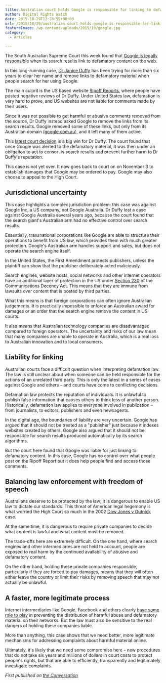 ```yaml
---
title: Australian court holds Google is responsible for linking to defamatory websites
author: Digital Rights Watch
date: 2015-10-29T12:28:55+00:00
url: /2015/10/29/australian-court-holds-google-is-responsible-for-linking-to-defamatory-websites/
featureImage: /wp-content/uploads/2015/10/google.jpg
category:
  - Articles

---
```

The South Australian Supreme Court this week found that [Google is legally responsible][1] when its search results link to defamatory content on the web.

In this long-running case, [Dr Janice Duffy][2] has been trying for more than six years to clear her name and remove links to defamatory material when people search for her using Google.

The main culprit is the US based website [Ripoff Reports][3], where people have posted negative reviews of Dr Duffy. Under United States law, defamation is very hard to prove, and US websites are not liable for comments made by their users.

Since it was not possible to get harmful or abusive comments removed from the source, Dr Duffy instead asked Google to remove the links from its search results. Google removed some of these links, but only from its Australian domain ([google.com.au][4]), and it left many of them active.

This [latest court decision][5] is a big win for Dr Duffy. The court found that once Google was alerted to the defamatory material, it was then under an obligation to act to censor its search results and prevent further harm to Dr Duffy's reputation.

This case is not yet over. It now goes back to court on on November 3 to establish damages that Google may be ordered to pay. Google may also choose to appeal to the High Court.

## Jurisdictional uncertainty

This case highlights a complex jurisdiction problem: this case was against Google Inc, a US company, not Google Australia. Dr Duffy lost a case against Google Australia several years ago, because the court found that the search giant's Australian arm had no effective control over search results.

Essentially, transnational corporations like Google are able to structure their operations to benefit from US law, which provides them with much greater protection. Google's Australian arm handles support and sales, but does not operate the search engine itself.

In the United States, the First Amendment protects publishers, unless the plaintiff can show that the publisher deliberately acted maliciously.

Search engines, website hosts, social networks and other internet operators have an additional layer of protection in the US under [Section 230][6] of the Communications Decency Act. This means that they are immune from lawsuits over content that is posted by third parties.

What this means is that foreign corporations can often ignore Australian judgements. It is practically impossible to enforce an Australian award for damages or an order that the search engine remove the content in US courts.

It also means that Australian technology companies are disadvantaged compared to foreign operators. The uncertainty and risks of our law mean that many companies are unable to operate in Australia, which is a real loss to Australian innovation and to local consumers.

## Liability for linking

Australian courts face a difficult question when interpreting defamation law. The law is still unclear about when someone can be held responsible for the actions of an unrelated third party. This is only the latest in a series of cases against Google and others – and courts have come to conflicting decisions.

Defamation law protects the reputation of individuals. It is unlawful to publish false information that causes others to think less of another person. Historically, defamation law applies to everyone involved in publication – from journalists, to editors, publishers and even newsagents.

In the digital age, the boundaries of liability are very uncertain. Google has argued that it should not be treated as a "publisher" just because it indexes websites created by others. Google also argued that it should not be responsible for search results produced automatically by its search algorithms.

But the court here found that Google was liable for just linking to defamatory content. In this case, Google has no control over what people post on the Ripoff Report but it does help people find and access those comments.

## Balancing law enforcement with freedom of speech

Australians deserve to be protected by the law; it is dangerous to enable US law to dictate our standards. This threat of American legal hegemony is what worried the High Court so much in the 2002 [Dow Jones v Gutnick][7] case.

At the same time, it is dangerous to require private companies to decide what content is lawful and what content must be removed.

The trade-offs here are extremely difficult. On the one hand, where search engines and other intermediaries are not held to account, people are exposed to real harm by the continued availability of abusive and defamatory content.

On the other hand, holding these private companies responsible, particularly if they are forced to pay damages, means that they will often either leave the country or limit their risks by removing speech that may not actually be unlawful.

## A faster, more legitimate process

Internet intermediaries like Google, Facebook and others clearly [have some role to play][8] in preventing the distribution of harmful abuse and defamatory material on their networks. But the law must also be sensitive to the real dangers of holding these companies liable.

More than anything, this case shows that we need better, more legitimate mechanisms for addressing complaints about harmful material online.

Ultimately, it's likely that we need some compromise here – new procedures that do not take six years and millions of dollars in court costs to protect people's rights, but that are able to efficiently, transparently and legitimately investigate complaints.

_First published on [the Conversation][9]_

 [1]: http://www.news.com.au/technology/online/court-rules-google-hyperlinks-auto-complete-defamed-janice-duffy/story-fnjwmwrh-1227584540597
 [2]: http://drjaniceduffy.com/
 [3]: http://www.ripoffreport.com/
 [4]: https://www.google.com.au/
 [5]: http://www.courts.sa.gov.au/Judgments/Lists/Judgments/Attachments/2291/2015%20SASC%20170.pdf
 [6]: https://www.eff.org/issues/cda230
 [7]: http://www.austlii.edu.au/au/cases/cth/HCA/2002/56.html
 [8]: https://theconversation.com/facebook-and-google-have-a-moral-duty-to-stop-online-abuse-35377
 [9]: https://theconversation.com/australian-court-holds-google-is-responsible-for-linking-to-defamatory-websites-49883

